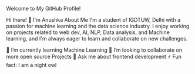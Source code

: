 Welcome to My GitHub Profile!

Hi there! 👋 I'm Anushka
About Me
I'm a student of IGDTUW, Delhi with a passion for machine learning and the data science industry. I enjoy working on projects related to web dev, AI, NLP, Data analysis, and Machine learning, and I'm always eager to learn and collaborate on new challenges.

🌱 I’m currently learning Machine Learning
👯 I’m looking to collaborate on more open source Projects
💬 Ask me about frontend development
⚡ Fun fact: I am a night owl
